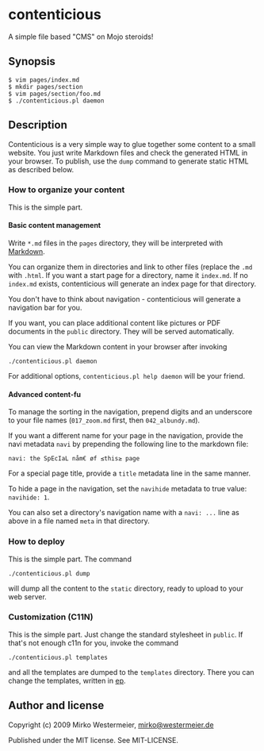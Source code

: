 contenticious
=============

A simple file based "CMS" on Mojo steroids!

Synopsis
--------

    $ vim pages/index.md
    $ mkdir pages/section
    $ vim pages/section/foo.md
    $ ./contenticious.pl daemon

Description
-----------

Contenticious is a very simple way to glue together some content to a small website. You just write Markdown files and check the generated HTML in your browser. To publish, use the `dump` command to generate static HTML as described below.

### How to organize your content

This is the simple part.

#### Basic content management

Write `*.md` files in the `pages` directory, they will be interpreted with [Markdown][MD].

[MD]: http://daringfireball.net/projects/markdown/

You can organize them in directories and link to other files (replace the `.md` with `.html`. If you want a start page for a directory, name it `index.md`. If no `index.md` exists, contenticious will generate an index page for that directory.

You don't have to think about navigation - contenticious will generate a navigation bar for you.

If you want, you can place additional content like pictures or PDF documents in the `public` directory. They will be served automatically.

You can view the Markdown content in your browser after invoking

    ./contenticious.pl daemon

For additional options, `contenticious.pl help daemon` will be your friend.

#### Advanced content-fu

To manage the sorting in the navigation, prepend digits and an underscore to your file names (`017_zoom.md` first, then `042_albundy.md`).

If you want a different name for your page in the navigation, provide the navi metadata `navi` by prepending the following line to the markdown file:

    navi: the SpEcIaL nåm€ øf ≤this≥ page

For a special page title, provide a `title` metadata line in the same manner.

To hide a page in the navigation, set the `navihide` metadata to true value: `navihide: 1`.

You can also set a directory's navigation name with a `navi: ...` line as above in a file named `meta` in that directory.

### How to deploy

This is the simple part. The command

    ./contenticious.pl dump

will dump all the content to the `static` directory, ready to upload to your web server.

### Customization (C11N)

This is the simple part. Just change the standard stylesheet in `public`. If that's not enough c11n for you, invoke the command

    ./contenticious.pl templates

and all the templates are dumped to the `templates` directory. There you can change the templates, written in [ep][ep].

[ep]: http://search.cpan.org/dist/Mojo/lib/Mojo/Template.pm

Author and license
------------------

Copyright (c) 2009 Mirko Westermeier, <mirko@westermeier.de>

Published under the MIT license. See MIT-LICENSE.
